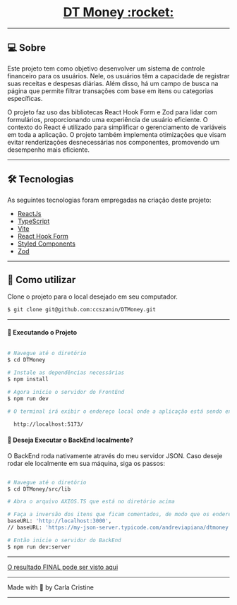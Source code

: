 <p align="center">
  <h1 align="center"><a href="https://ignite-dt-money.netlify.app/">DT Money :rocket: </a></h1>
</p>


___

## 💻 Sobre

Este projeto tem como objetivo desenvolver um sistema de controle financeiro para os usuários. Nele, os usuários têm a capacidade de registrar suas receitas e despesas diárias. Além disso, há um campo de busca na página que permite filtrar transações com base em itens ou categorias específicas.

O projeto faz uso das bibliotecas React Hook Form e Zod para lidar com formulários, proporcionando uma experiência de usuário eficiente. O contexto do React é utilizado para simplificar o gerenciamento de variáveis em toda a aplicação. O projeto também implementa otimizações que visam evitar renderizações desnecessárias nos componentes, promovendo um desempenho mais eficiente.

___

## 🛠 Tecnologias

As seguintes tecnologias foram empregadas na criação deste projeto:

- [ReactJs](https://reactjs.org)
- [TypeScript](https://www.typescriptlang.org/)
- [Vite](https://vitejs.dev/)
- [React Hook Form](https://react-hook-form.com/)
- [Styled Components](https://styled-components.com/)
- [Zod](https://zod.dev/)

___

## 🚀 Como utilizar

Clone o projeto para o local desejado em seu computador.

```bash
$ git clone git@github.com:ccszanin/DTMoney.git
```
___

#### 🚧 Executando o Projeto
```bash

# Navegue até o diretório
$ cd DTMoney

# Instale as dependências necessárias
$ npm install

# Agora inicie o servidor do FrontEnd
$ npm run dev

# O terminal irá exibir o endereço local onde a aplicação está sendo executada. Basta digitar o mesmo endereço em seu navegador preferido. O endereço usado na criação do projeto foi este:

  http://localhost:5173/
```

#### 🚧 Deseja Executar o BackEnd localmente?

O BackEnd roda nativamente através do meu servidor JSON. Caso deseje rodar ele localmente em sua máquina, siga os passos:

```bash

# Navegue até o diretório
$ cd DTMoney/src/lib

# Abra o arquivo AXIOS.TS que está no diretório acima

# Faça a inversão dos itens que ficam comentados, de modo que os endereços ficarão assim:
baseURL: 'http://localhost:3000',
// baseURL: 'https://my-json-server.typicode.com/andreviapiana/dtmoney',

# Então inicie o servidor do BackEnd
$ npm run dev:server
```

___


[O resultado FINAL pode ser visto aqui](https://dt-money-ccszanin.vercel.app/)

___


Made with 🩷 by Carla Cristine

---
